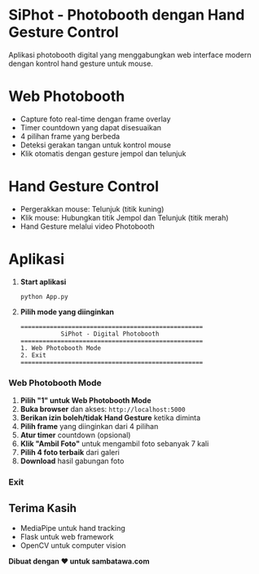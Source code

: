 # SiPhot - Photobooth dengan Hand Gesture Control
Aplikasi photobooth digital yang menggabungkan web interface modern dengan kontrol hand gesture untuk mouse.

# Web Photobooth
- Capture foto real-time dengan frame overlay
- Timer countdown yang dapat disesuaikan
- 4 pilihan frame yang berbeda
- Deteksi gerakan tangan untuk kontrol mouse
- Klik otomatis dengan gesture jempol dan telunjuk

# Hand Gesture Control
- Pergerakkan mouse: Telunjuk (titik kuning)
- Klik mouse: Hubungkan titik Jempol dan Telunjuk (titik merah)
- Hand Gesture melalui video Photobooth

# Aplikasi
1. **Start aplikasi**
   ```
   python App.py
   ```
2. **Pilih mode yang diinginkan**
   ```
   ==================================================
              SiPhot - Digital Photobooth
   ==================================================
   1. Web Photobooth Mode
   2. Exit
   ==================================================
   ```

### Web Photobooth Mode
1. **Pilih "1" untuk Web Photobooth Mode**
2. **Buka browser** dan akses: `http://localhost:5000`
3. **Berikan izin boleh/tidak Hand Gesture** ketika diminta
4. **Pilih frame** yang diinginkan dari 4 pilihan 
5. **Atur timer** countdown (opsional)
6. **Klik "Ambil Foto"** untuk mengambil foto sebanyak 7 kali 
7. **Pilih 4 foto terbaik** dari galeri
8. **Download** hasil gabungan foto
### Exit

## Terima Kasih
- MediaPipe untuk hand tracking
- Flask untuk web framework
- OpenCV untuk computer vision

**Dibuat dengan ❤️ untuk sambatawa.com**
